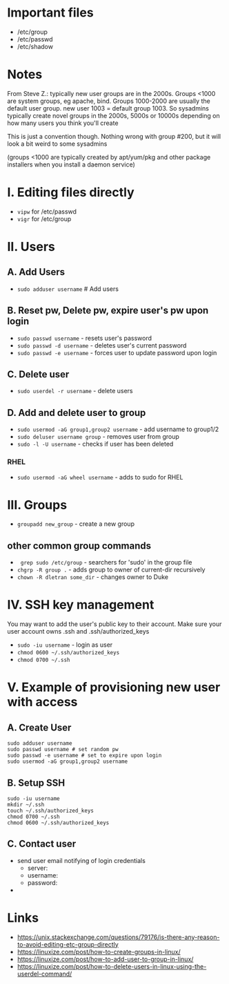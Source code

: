 # Important files
* /etc/group
* /etc/passwd
* /etc/shadow

# Notes
From Steve Z.: typically new user groups are in the 2000s. Groups <1000 are 
system groups, eg apache, bind. Groups 1000-2000 are usually the default user 
group. new user 1003 = default group 1003. So sysadmins typically create novel 
groups in the 2000s, 5000s or 10000s depending on how many users you think 
you'll create

This is just a convention though.  Nothing wrong with group #200, but it will 
look a bit weird to some sysadmins

(groups <1000 are typically created by apt/yum/pkg and other package installers
 when you install a daemon service)

# I. Editing files directly
* `vipw` for /etc/passwd
* `vigr` for /etc/group

# II. Users
## A. Add Users
* `sudo adduser username` # Add users
   
## B. Reset pw, Delete pw, expire user's pw upon login
* `sudo passwd username` - resets user's password
* `sudo passwd -d username` - deletes user's current password
* `sudo passwd -e username` - forces user to update password upon login

## C. Delete user
* `sudo userdel -r username` - delete users

## D. Add and delete user to group
* `sudo usermod -aG group1,group2 username` - add username to group1/2
* `sudo deluser username group` - removes user from group
* `sudo -l -U username` - checks if user has been deleted

### RHEL
* `sudo usermod -aG wheel username` - adds to sudo for RHEL

# III. Groups
*  `groupadd new_group` - create a new group

## other common group commands
* ` grep sudo /etc/group` - searchers for 'sudo' in the group file
* `chgrp -R group .` - adds group to owner of current-dir recursively
* `chown -R dletran some_dir` - changes owner to Duke

# IV. SSH key management
You may want to add the user's public key to their account. Make sure 
your user account owns .ssh and .ssh/authorized_keys 
* `sudo -iu username` - login as user
* `chmod 0600 ~/.ssh/authorized_keys`
* `chmod 0700 ~/.ssh`

# V. Example of provisioning new user with access
## A. Create User
```
sudo adduser username
sudo passwd username # set random pw
sudo passwd -e username # set to expire upon login
sudo usermod -aG group1,group2 username
```
## B. Setup SSH
```
sudo -iu username
mkdir ~/.ssh
touch ~/.ssh/authorized_keys
chmod 0700 ~/.ssh
chmod 0600 ~/.ssh/authorized_keys
```

## C. Contact user
* send user email notifying of login credentials
    * server:
    * username:
    * password:
* 

# Links
* https://unix.stackexchange.com/questions/79176/is-there-any-reason-to-avoid-editing-etc-group-directly
* https://linuxize.com/post/how-to-create-groups-in-linux/
* https://linuxize.com/post/how-to-add-user-to-group-in-linux/
* https://linuxize.com/post/how-to-delete-users-in-linux-using-the-userdel-command/
